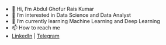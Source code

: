 - 👋 Hi, I’m Abdul Ghofur Rais Kumar
- 👀 I’m interested in Data Science and Data Analyst
- 🌱 I’m currently learning Machine Learning and Deep Learning
- 📫 How to reach me 
- [LinkedIn](https://www.linkedin.com/in/abdul-ghofur-rais-kumar/) | [Telegram](https://t.me/AG_rais)

<!---
RaisGG/RaisGG is a ✨ special ✨ repository because its `README.md` (this file) appears on your GitHub profile.
You can click the Preview link to take a look at your changes.
--->
